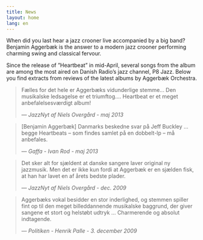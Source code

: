 ```yaml
---
title: News
layout: home
lang: en
---
```


When did you last hear a jazz crooner live accompanied by a big band? Benjamin
Aggerbæk is the answer to a modern jazz crooner performing charming swing and
classical fervour.

Since the release of ”Heartbeat” in mid-April, several songs from the album are
among the most aired on Danish Radio’s jazz channel, P8 Jazz. Below you find
extracts from reviews of the latest albums by Aggerbæk Orchestra.

> Fælles for det hele er Aggerbæks vidunderlige stemme... Den
> musikalske ledsagelse er et triumftog.... Heartbeat er et meget
> anbefalelsesværdigt album!
>
> &mdash; *JazzNyt af Niels Overgård - maj 2013*

> [Benjamin Aggerbæk] Danmarks beskedne svar på Jeff Buckley … begge Heartbeats – som findes samlet på en dobbelt-lp – må anbefales.
>
> &mdash; *Gaffa - Ivan Rod - maj 2013*

> Det sker alt for sjældent at danske sangere laver original ny
> jazzmusik. Men det er ikke kun fordi at Aggerbæk er en sjælden fisk,
> at han har lavet en af årets bedste plader.
>
> &mdash; *JazzNyt af Niels Overgård - dec. 2009*

> Aggerbæks vokal besidder en stor inderlighed, og stemmen spiller
> fint op til den meget billeddannende musikalske baggrund, der giver
> sangene et stort og helstøbt udtryk ... Charmerende og absolut
> indtagende.
>
> &mdash; *Politiken - Henrik Palle - 3. december 2009*
